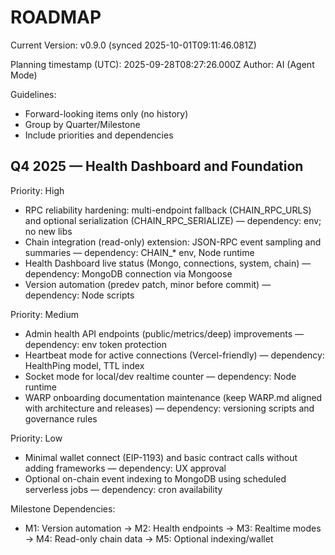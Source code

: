 # ROADMAP

<!--VERSION_INFO_START-->
Current Version: v0.9.0 (synced 2025-10-01T09:11:46.081Z)
<!--VERSION_INFO_END-->

Planning timestamp (UTC): 2025-09-28T08:27:26.000Z
Author: AI (Agent Mode)

Guidelines:
- Forward-looking items only (no history)
- Group by Quarter/Milestone
- Include priorities and dependencies

## Q4 2025 — Health Dashboard and Foundation

Priority: High
- RPC reliability hardening: multi-endpoint fallback (CHAIN_RPC_URLS) and optional serialization (CHAIN_RPC_SERIALIZE) — dependency: env; no new libs
- Chain integration (read-only) extension: JSON-RPC event sampling and summaries — dependency: CHAIN_* env, Node runtime
- Health Dashboard live status (Mongo, connections, system, chain) — dependency: MongoDB connection via Mongoose
- Version automation (predev patch, minor before commit) — dependency: Node scripts

Priority: Medium
- Admin health API endpoints (public/metrics/deep) improvements — dependency: env token protection
- Heartbeat mode for active connections (Vercel-friendly) — dependency: HealthPing model, TTL index
- Socket mode for local/dev realtime counter — dependency: Node runtime
- WARP onboarding documentation maintenance (keep WARP.md aligned with architecture and releases) — dependency: versioning scripts and governance rules

Priority: Low
- Minimal wallet connect (EIP-1193) and basic contract calls without adding frameworks — dependency: UX approval
- Optional on-chain event indexing to MongoDB using scheduled serverless jobs — dependency: cron availability

Milestone Dependencies:
- M1: Version automation → M2: Health endpoints → M3: Realtime modes → M4: Read-only chain data → M5: Optional indexing/wallet
